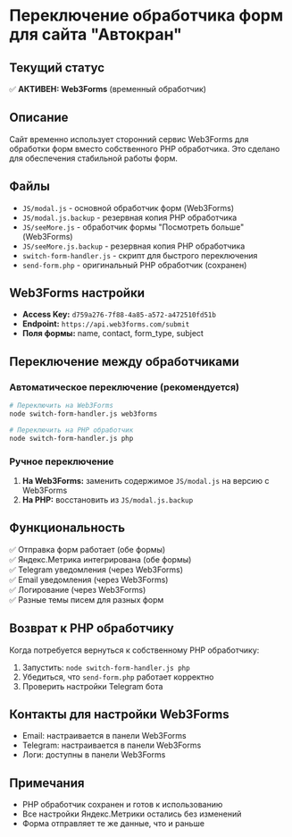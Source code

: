 # Переключение обработчика форм для сайта "Автокран"

## Текущий статус
✅ **АКТИВЕН: Web3Forms** (временный обработчик)

## Описание
Сайт временно использует сторонний сервис Web3Forms для обработки форм вместо собственного PHP обработчика. Это сделано для обеспечения стабильной работы форм.

## Файлы
- `JS/modal.js` - основной обработчик форм (Web3Forms)
- `JS/modal.js.backup` - резервная копия PHP обработчика
- `JS/seeMore.js` - обработчик формы "Посмотреть больше" (Web3Forms)
- `JS/seeMore.js.backup` - резервная копия PHP обработчика
- `switch-form-handler.js` - скрипт для быстрого переключения
- `send-form.php` - оригинальный PHP обработчик (сохранен)

## Web3Forms настройки
- **Access Key:** `d759a276-7f88-4a85-a572-a472510fd51b`
- **Endpoint:** `https://api.web3forms.com/submit`
- **Поля формы:** name, contact, form_type, subject

## Переключение между обработчиками

### Автоматическое переключение (рекомендуется)
```bash
# Переключить на Web3Forms
node switch-form-handler.js web3forms

# Переключить на PHP обработчик
node switch-form-handler.js php
```

### Ручное переключение
1. **На Web3Forms:** заменить содержимое `JS/modal.js` на версию с Web3Forms
2. **На PHP:** восстановить из `JS/modal.js.backup`

## Функциональность
✅ Отправка форм работает (обе формы)  
✅ Яндекс.Метрика интегрирована (обе формы)  
✅ Telegram уведомления (через Web3Forms)  
✅ Email уведомления (через Web3Forms)  
✅ Логирование (через Web3Forms)  
✅ Разные темы писем для разных форм  

## Возврат к PHP обработчику
Когда потребуется вернуться к собственному PHP обработчику:

1. Запустить: `node switch-form-handler.js php`
2. Убедиться, что `send-form.php` работает корректно
3. Проверить настройки Telegram бота

## Контакты для настройки Web3Forms
- Email: настраивается в панели Web3Forms
- Telegram: настраивается в панели Web3Forms
- Логи: доступны в панели Web3Forms

## Примечания
- PHP обработчик сохранен и готов к использованию
- Все настройки Яндекс.Метрики остались без изменений
- Форма отправляет те же данные, что и раньше 